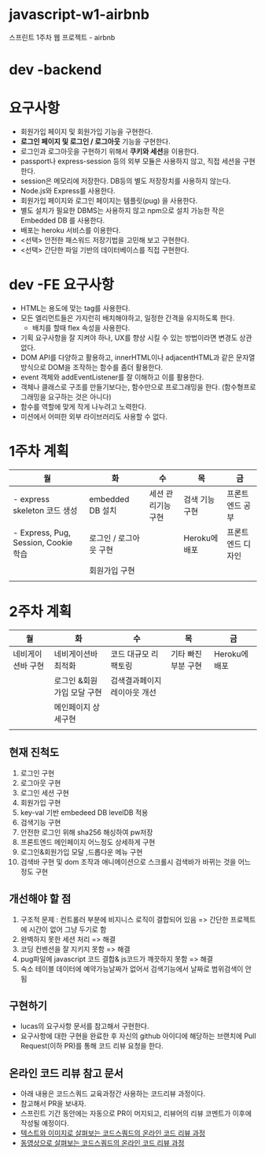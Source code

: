 # javascript-w1-airbnb

스프린트 1주차 웹 프로젝트 - airbnb

# dev -backend

# 요구사항

* 회원가입 페이지 및 회원가입 기능을 구현한다.
* **로그인 페이지 및 로그인 / 로그아웃** 기능을 구현한다.
* 로그인과 로그아웃을 구현하기 위해서 **쿠키와 세션**을 이용한다.
* passport나 express-session 등의 외부 모듈은 사용하지 않고, 직접 세션을 구현한다.
* session은 메모리에 저장한다. DB등의 별도 저장장치를 사용하지 않는다.
* Node.js와 Express를 사용한다.
* 회원가입 페이지와 로그인 페이지는 템플릿(pug) 을 사용한다.
* 별도 설치가 필요한 DBMS는 사용하지 않고 npm으로 설치 가능한 작은 Embedded DB 를 사용한다.
* 배포는 heroku 서비스를 이용한다.
* <선택> 안전한 패스워드 저장기법을 고민해 보고 구현한다.
* <선택> 간단한 파일 기반의 데이터베이스를 직접 구현한다.

# dev -FE 요구사항

* HTML는 용도에 맞는 tag를 사용한다.
* 모든 엘리먼트들은 가지런히 배치해야하고, 일정한 간격을 유지하도록 한다.
  * 배치를 할때 flex 속성을 사용한다.
* 기획 요구사항을 잘 지켜야 하나, UX를 향상 시킬 수 있는 방법이라면 변경도 상관 없다.
* DOM API를 다양하고 활용하고, innerHTML이나 adjacentHTML과 같은 문자열 방식으로 DOM을 조작하는 함수를 좀더 활용한다.
* event 객체와 addEventListener를 잘 이해하고 이를 활용한다.
* 객체나 클래스로 구조를 만들기보다는, 함수만으로 프로그래밍을 한다. (함수형프로그래밍을 요구하는 것은 아니다)
* 함수를 역할에 맞게 작게 나누려고 노력한다.
* 미션에서 어떠한 외부 라이브러리도 사용할 수 없다.

# 1주차 계획


| 월 | 화 | 수 | 목 | 금 |
| - | - | - | - | - |
| - express skeleton 코드 생성 | embedded DB 설치 | 세션 관리기능 구현 | 검색 기능 구현 | 프론트엔드 공부 |
| - Express, Pug, Session, Cookie 학습 | 로그인 / 로그아웃 구현 |   | Heroku에 배포 | 프론트엔드 디자인 |
|   | 회원가입 구현 |   |   |   |
|   |   |   |   |   |

# 2주차 계획


| 월 | 화 | 수 | 목 | 금 |
| - | - | - | - | - |
| 네비게이션바 구현 | 네비게이션바 최적화 | 코드 대규모 리팩토링 | 기타 빠진 부분 구현 | Heroku에 배포 |
|   | 로그인 &회원가입 모달 구현 | 검색결과페이지 레이아웃 개선 |   |   |
|   | 메인페이지 상세구현 |   |   |   |
|   |   |   |   |   |

## 현재 진척도

1. 로그인 구현
2. 로그아웃 구현
3. 로그인 세션 구현
4. 회원가입 구현
5. key-val  기반 embedeed DB levelDB 적용
6. 검색기능 구현
7. 안전한 로그인 위해 sha256 해싱하여 pw저장
8. 프론트엔드 메인페이지 어느정도 상세하게 구현
9. 로그인&회원가입 모달 ,드롭다운 메뉴 구현
10. 검색바 구현 및 dom 조작과 애니메이션으로 스크롤시 검색바가 바뀌는 것을 어느정도 구현

## 개선해야 할 점

1. 구조적 문제 : 컨트롤러 부분에 비지니스 로직이 결합되어 있음 => 간단한 프로젝트에 시간이 없어 그냥 두기로 함
2. 완벽하지 못한 세션 처리 => 해결
3. 코딩 컨벤션을 잘 지키지 못함 => 해결
4. pug파일에 javascript 코드 결합& js코드가 깨끗하지 못함 => 해결
5. 숙소 테이블 데이터에 예약가능날짜가 없어서 검색기능에서 날짜로 범위검색이 안됨

## 구현하기

- lucas의 요구사항 문서를 참고해서 구현한다.
- 요구사항에 대한 구현을 완료한 후 자신의 github 아이디에 해당하는 브랜치에 Pull Request(이하 PR)를 통해 코드 리뷰 요청을 한다.

## 온라인 코드 리뷰 참고 문서

- 아래 내용은 코드스쿼드 교육과정간 사용하는 코드리뷰 과정이다.
- 참고해서 PR을 보내자.
- 스프린트 기간 동안에는 자동으로 PR이 머지되고, 리뷰어의 리뷰 코멘트가 이후에 작성될 예정이다.
- [텍스트와 이미지로 살펴보는 코드스쿼드의 온라인 코드 리뷰 과정](https://github.com/code-squad/codesquad-docs/blob/master/codereview/README.md)
- [동영상으로 살펴보는 코드스쿼드의 온라인 코드 리뷰 과정](https://youtu.be/a5c9ku-_fok)
